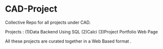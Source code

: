 # CAD-Project
Collective Repo for all projects under CAD.

Projects :
(1)Data Backend Using SQL 
(2)Calci
(3)Project Portfolio Web Page

All these projects are curated together in a Web Based format . 